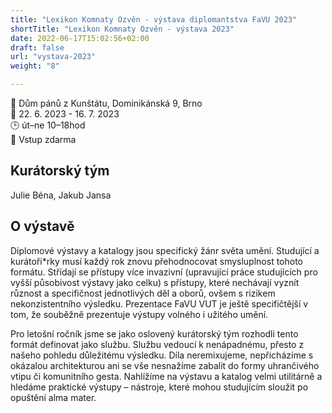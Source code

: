```yaml
---
title: "Lexikon Komnaty Ozvěn - výstava diplomantstva FaVU 2023"
shortTitle: "Lexikon Komnaty Ozvěn - výstava 2023"
date: 2022-06-17T15:02:56+02:00
draft: false
url: "vystava-2023"
weight: "8"

---
```

📍 Dům pánů z Kunštátu, Dominikánská 9, Brno  
📅 22. 6. 2023 - 16. 7. 2023  
🕒 út–ne 10–18hod  
🎫 Vstup zdarma  

## Kurátorský tým
Julie Béna, Jakub Jansa

## O výstavě 
Diplomové výstavy a katalogy jsou specifický žánr světa umění.
Studující a kurátoři*rky musí každý rok znovu přehodnocovat smysluplnost tohoto formátu.
Střídají se přístupy více invazivní (upravující práce studujících pro vyšší působivost výstavy jako celku) s přístupy, které nechávají vyznít různost a specifičnost jednotlivých děl a oborů, ovšem s rizikem nekonzistentního výsledku.
Prezentace FaVU VUT je ještě specifičtější v tom, že souběžně prezentuje výstupy volného i užitého umění.

Pro letošní ročník jsme se jako oslovený kurátorský tým rozhodli tento formát definovat jako službu.
Službu vedoucí k nenápadnému, přesto z našeho pohledu důležitému výsledku.
Díla neremixujeme, nepřicházíme s okázalou architekturou ani se vše nesnažíme zabalit do formy uhrančivého vtipu či komunitního gesta.
Nahlížíme na výstavu a katalog velmi utilitárně a hledáme praktické výstupy – nástroje, které mohou studujícím sloužit po opuštění alma mater.
